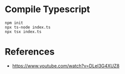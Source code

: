 # Compile Typescript

```
npm init
npx ts-node index.ts
npx tsx index.ts
```

# References
- https://www.youtube.com/watch?v=DLel3G4XUZ8
